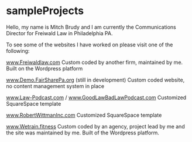 # sampleProjects

Hello, my name is Mitch Brudy and I am currently the Communications Director for Freiwald Law in Philadelphia PA. 

To see some of the websites I have worked on please visit one of the following: 

www.Freiwaldlaw.com
  Custom coded by another firm, maintained by me. Built on the Wordpress platform

www.Demo.FairSharePa.org (still in development)
  Custom coded website, no content management system in place

www.Law-Podcast.com / www.GoodLawBadLawPodcast.com
  Customized SquareSpace template

www.RobertWittmanInc.com
  Customized SquareSpace template

www.Wetrain.fitness
  Custom coded by an agency, project lead by me and the site was maintained by me. Built of the Wordpress platform.
